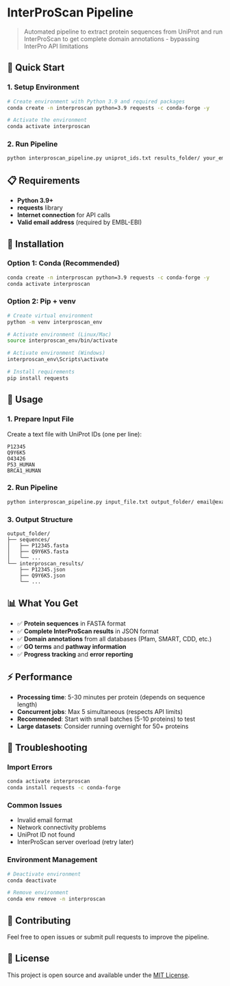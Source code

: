 # InterProScan Pipeline

> Automated pipeline to extract protein sequences from UniProt and run InterProScan to get complete domain annotations - bypassing InterPro API limitations

## 🚀 Quick Start

### 1. Setup Environment
```bash
# Create environment with Python 3.9 and required packages
conda create -n interproscan python=3.9 requests -c conda-forge -y

# Activate the environment
conda activate interproscan
```

### 2. Run Pipeline
```bash
python interproscan_pipeline.py uniprot_ids.txt results_folder/ your_email@example.com
```

## 📋 Requirements

- **Python 3.9+**
- **requests** library
- **Internet connection** for API calls
- **Valid email address** (required by EMBL-EBI)

## 🔧 Installation

### Option 1: Conda (Recommended)
```bash
conda create -n interproscan python=3.9 requests -c conda-forge -y
conda activate interproscan
```

### Option 2: Pip + venv
```bash
# Create virtual environment
python -m venv interproscan_env

# Activate environment (Linux/Mac)
source interproscan_env/bin/activate

# Activate environment (Windows)
interproscan_env\Scripts\activate

# Install requirements
pip install requests
```

## 📖 Usage

### 1. Prepare Input File
Create a text file with UniProt IDs (one per line):

```
P12345
Q9Y6K5
O43426
P53_HUMAN
BRCA1_HUMAN
```

### 2. Run Pipeline
```bash
python interproscan_pipeline.py input_file.txt output_folder/ email@example.com
```

### 3. Output Structure
```
output_folder/
├── sequences/
│   ├── P12345.fasta
│   ├── Q9Y6K5.fasta
│   └── ...
└── interproscan_results/
    ├── P12345.json
    ├── Q9Y6K5.json
    └── ...
```

## 📊 What You Get

- ✅ **Protein sequences** in FASTA format
- ✅ **Complete InterProScan results** in JSON format
- ✅ **Domain annotations** from all databases (Pfam, SMART, CDD, etc.)
- ✅ **GO terms** and **pathway information**
- ✅ **Progress tracking** and **error reporting**

## ⚡ Performance

- **Processing time**: 5-30 minutes per protein (depends on sequence length)
- **Concurrent jobs**: Max 5 simultaneous (respects API limits)
- **Recommended**: Start with small batches (5-10 proteins) to test
- **Large datasets**: Consider running overnight for 50+ proteins

## 🐛 Troubleshooting

### Import Errors
```bash
conda activate interproscan
conda install requests -c conda-forge
```

### Common Issues
- Invalid email format
- Network connectivity problems  
- UniProt ID not found
- InterProScan server overload (retry later)

### Environment Management
```bash
# Deactivate environment
conda deactivate

# Remove environment
conda env remove -n interproscan
```

## 🤝 Contributing

Feel free to open issues or submit pull requests to improve the pipeline.

## 📄 License

This project is open source and available under the [MIT License](LICENSE).
